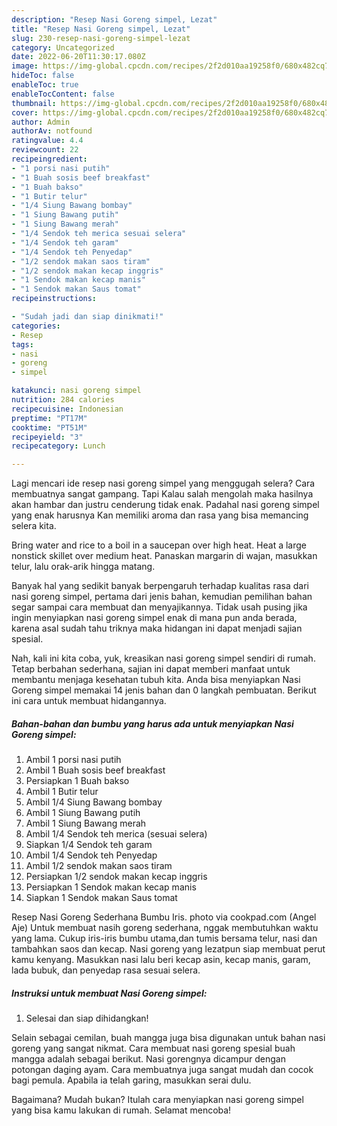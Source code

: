 ```yaml
---
description: "Resep Nasi Goreng simpel, Lezat"
title: "Resep Nasi Goreng simpel, Lezat"
slug: 230-resep-nasi-goreng-simpel-lezat
category: Uncategorized
date: 2022-06-20T11:30:17.080Z
image: https://img-global.cpcdn.com/recipes/2f2d010aa19258f0/680x482cq70/nasi-goreng-simpel-foto-resep-utama.jpg
hideToc: false
enableToc: true
enableTocContent: false
thumbnail: https://img-global.cpcdn.com/recipes/2f2d010aa19258f0/680x482cq70/nasi-goreng-simpel-foto-resep-utama.jpg
cover: https://img-global.cpcdn.com/recipes/2f2d010aa19258f0/680x482cq70/nasi-goreng-simpel-foto-resep-utama.jpg
author: Admin
authorAv: notfound
ratingvalue: 4.4
reviewcount: 22
recipeingredient:
- "1 porsi nasi putih"
- "1 Buah sosis beef breakfast"
- "1 Buah bakso"
- "1 Butir telur"
- "1/4 Siung Bawang bombay"
- "1 Siung Bawang putih"
- "1 Siung Bawang merah"
- "1/4 Sendok teh merica sesuai selera"
- "1/4 Sendok teh garam"
- "1/4 Sendok teh Penyedap"
- "1/2 sendok makan saos tiram"
- "1/2 sendok makan kecap inggris"
- "1 Sendok makan kecap manis"
- "1 Sendok makan Saus tomat"
recipeinstructions:

- "Sudah jadi dan siap dinikmati!"
categories:
- Resep
tags:
- nasi
- goreng
- simpel

katakunci: nasi goreng simpel 
nutrition: 284 calories
recipecuisine: Indonesian
preptime: "PT17M"
cooktime: "PT51M"
recipeyield: "3"
recipecategory: Lunch

---
```



Lagi mencari ide resep nasi goreng simpel yang menggugah selera? Cara membuatnya sangat gampang. Tapi Kalau salah mengolah maka hasilnya akan hambar dan justru cenderung tidak enak. Padahal nasi goreng simpel yang enak harusnya Kan memiliki aroma dan rasa yang bisa memancing selera kita.


Bring water and rice to a boil in a saucepan over high heat. Heat a large nonstick skillet over medium heat. Panaskan margarin di wajan, masukkan telur, lalu orak-arik hingga matang.

Banyak hal yang sedikit banyak berpengaruh terhadap kualitas rasa dari nasi goreng simpel, pertama dari jenis bahan, kemudian pemilihan bahan segar sampai cara membuat dan menyajikannya. Tidak usah pusing jika ingin menyiapkan nasi goreng simpel enak di mana pun anda berada, karena asal sudah tahu triknya maka hidangan ini dapat menjadi sajian spesial.


Nah, kali ini kita coba, yuk, kreasikan nasi goreng simpel sendiri di rumah. Tetap berbahan sederhana, sajian ini dapat memberi manfaat untuk membantu menjaga kesehatan tubuh kita. Anda bisa menyiapkan Nasi Goreng simpel memakai 14 jenis bahan dan 0 langkah pembuatan. Berikut ini cara untuk membuat hidangannya.

<!--inarticleads1-->

##### Bahan-bahan dan bumbu yang harus ada untuk menyiapkan Nasi Goreng simpel:

1. Ambil 1 porsi nasi putih
1. Ambil 1 Buah sosis beef breakfast
1. Persiapkan 1 Buah bakso
1. Ambil 1 Butir telur
1. Ambil 1/4 Siung Bawang bombay
1. Ambil 1 Siung Bawang putih
1. Ambil 1 Siung Bawang merah
1. Ambil 1/4 Sendok teh merica (sesuai selera)
1. Siapkan 1/4 Sendok teh garam
1. Ambil 1/4 Sendok teh Penyedap
1. Ambil 1/2 sendok makan saos tiram
1. Persiapkan 1/2 sendok makan kecap inggris
1. Persiapkan 1 Sendok makan kecap manis
1. Siapkan 1 Sendok makan Saus tomat


Resep Nasi Goreng Sederhana Bumbu Iris. photo via cookpad.com (Angel Aje) Untuk membuat nasih goreng sederhana, nggak membutuhkan waktu yang lama. Cukup iris-iris bumbu utama,dan tumis bersama telur, nasi dan tambahkan saos dan kecap. Nasi goreng yang lezatpun siap membuat perut kamu kenyang. Masukkan nasi lalu beri kecap asin, kecap manis, garam, lada bubuk, dan penyedap rasa sesuai selera. 

<!--inarticleads2-->

##### Instruksi untuk membuat Nasi Goreng simpel:


1. Selesai dan siap dihidangkan!

Selain sebagai cemilan, buah mangga juga bisa digunakan untuk bahan nasi goreng yang sangat nikmat. Cara membuat nasi goreng spesial buah mangga adalah sebagai berikut. Nasi gorengnya dicampur dengan potongan daging ayam. Cara membuatnya juga sangat mudah dan cocok bagi pemula. Apabila ia telah garing, masukkan serai dulu. 

Bagaimana? Mudah bukan? Itulah cara menyiapkan nasi goreng simpel yang bisa kamu lakukan di rumah. Selamat mencoba!
